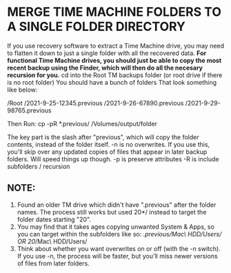 # MERGE TIME MACHINE FOLDERS TO A SINGLE FOLDER DIRECTORY

If you use recovery software to extract a Time Machine drive, you may need to flatten it down to just a single folder with all the recovered data. 
**For functional Time Machine drives, you should just be able to copy the most recent backup using the Finder, which will then do all the necesary recursion for you.**
cd into the Root TM backups folder (or root drive if there is no root folder) 
You should have a bunch of folders That look something like below: 

/Root
	/2021-9-25-12345.previous
	/2021-9-26-67890.previous
	/2021-9-29-98765.previous

Then Run:
cp -pR *.previous/ /Volumes/output/folder

The key part is the slash after "previous", which will copy the folder contents, instead of the folder itself.
-n is no overwrites. If you use this, you'll skip over any updated copies of files that appear in later backup folders. Will speed things up though.
-p is preserve attributes
-R is include subfolders / recursion

## NOTE:
1. Found an older TM drive which didn't have ".previous" after the folder names. The process still works but used 20*/ instead to target the folder dates starting "20".
2. You may find that it takes ages copying unwanted System & Apps, so you can target within the subfolders like so: *.previous/Mac\ HDD/Users/ OR 20*/Mac\ HDD/Users/
3. Think about whether you want overwrites on or off (with the -n switch). If you use -n, the process will be faster, but you'll miss newer versions of files from later folders.
